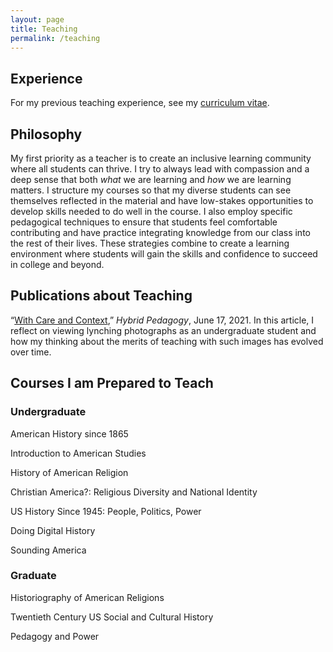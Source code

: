```yaml
---
layout: page
title: Teaching
permalink: /teaching
---
```


## Experience

For my previous teaching experience, see my [curriculum vitae](cv.html#teaching).

## Philosophy

My first priority as a teacher is to create an inclusive learning community where all students can thrive. I try to always lead with compassion and a deep sense that both _what_ we are learning and _how_ we are learning matters. I structure my courses so that my diverse students can see themselves reflected in the material and have low-stakes opportunities to develop skills needed to do well in the course.  I also employ specific pedagogical techniques to ensure that students feel comfortable contributing and have practice integrating knowledge from our class into the rest of their lives. These strategies combine to create a learning environment where students will gain the skills and confidence to succeed in college and beyond.

## Publications about Teaching

“[With Care and Context](https://hybridpedagogy.org/with-care-and-context/),” _Hybrid Pedagogy_, June 17, 2021. In this article, I reflect on viewing lynching photographs as an undergraduate student and how my thinking about the merits of teaching with such images has evolved over time.


## Courses I am Prepared to Teach

### Undergraduate

American History since 1865

Introduction to American Studies

History of American Religion

Christian America?: Religious Diversity and National Identity

US History Since 1945: People, Politics, Power

Doing Digital History

Sounding America

### Graduate

Historiography of American Religions

Twentieth Century US Social and Cultural History

Pedagogy and Power
